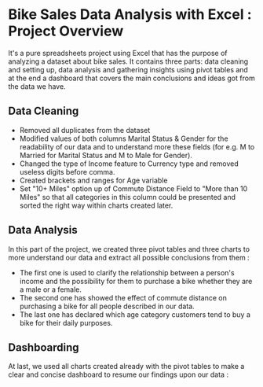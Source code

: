 # Bike Sales Data Analysis with Excel : Project Overview

It's a pure spreadsheets project using Excel that has the purpose of analyzing a dataset about bike sales. It contains three parts: data cleaning and setting up, data analysis and gathering insights using pivot tables and at the end a dashboard that covers the main conclusions and ideas got from the data we have.

## Data Cleaning

* Removed all duplicates from the dataset
* Modified values of both columns Marital Status & Gender for the readability of our data and to understand more these fields (for e.g. M to Married for Marital Status and M to Male for Gender).
* Changed the type of Income feature to Currency type and removed useless digits before comma.
* Created brackets and ranges for Age variable
* Set "10+ Miles" option up of Commute Distance Field to "More than 10 Miles" so that all categories in this column could be presented and sorted the right way within charts created later.

## Data Analysis

In this part of the project, we created three pivot tables and three charts to more understand our data and extract all possible conclusions from them :
* The first one is used to clarify the relationship between a person's income and the possibility for them to purchase a bike whether they are a male or a female.
* The second one has showed the effect of commute distance on purchasing a bike for all people described in our data.
* The last one has declared which age category customers tend to buy a bike for their daily purposes.

## Dashboarding

At last, we used all charts created already with the pivot tables to make a clear and concise dashboard to resume our findings upon our data :
